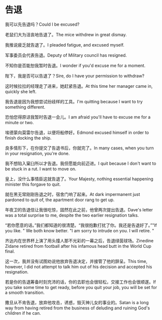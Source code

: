 # 告退

<p><span class="chinese">我可以先告退吗？</span><span class="english">Could I be excused?</span></p>

<p><span class="chinese">老鼠们大为沮丧地告退了。</span><span class="english">The mice withdrew in great dismay.</span></p>

<p><span class="chinese">我推说疲乏就告退了。</span><span class="english">I pleaded fatigue, and excused myself.</span></p>

<p><span class="chinese">军事委员会代表告退。</span><span class="english">Deputy of Military council has resigned.</span></p>

<p><span class="chinese">不知你是否能恕我暂时告退。</span><span class="english">I wonder if you'd excuse me for a moment.</span></p>

<p><span class="chinese">陛下，我是否可以告退了？</span><span class="english">Sire, do I have your permission to withdraw?</span></p>

<p><span class="chinese">这时候拉拉的经理走了进来，她赶紧告退。</span><span class="english">At this time her manager came in, quickly she left.</span></p>

<p><span class="chinese">我告退是因为我想尝试纷歧样的工具。</span><span class="english">I'm quitting because I want to try something different.</span></p>

<p><span class="chinese">恐怕您得原谅我暂时告退一会儿。</span><span class="english">I am afraid you'll have to excuse me for a minute or two.</span></p>

<p><span class="chinese">埃德蒙向莫雷尔告退，以便将船停好。</span><span class="english">Edmond excused himself in order to finish docking the ship.</span></p>

<p><span class="chinese">良多情形下，在你提交了告退书后，你就完了。</span><span class="english">In many cases, when you turn in your resignation, you're done.</span></p>

<p><span class="chinese">我不想陷入窠臼所以才告退。我但愿能向前迈进。</span><span class="english">I quit because I don't want to be stuck in a rut. I want to move on.</span></p>

<p><span class="chinese">皇上，没什么事情臣这就告退了。</span><span class="english">Your Majesty, nothing essential happening minister this forgave to quit.</span></p>

<p><span class="chinese">就在黑无常刚刚告退之时，宿舍门响了起来。</span><span class="english">At dark impermanent just pardoned to quit of, the apartment door rang to get up.</span></p>

<p><span class="chinese">年夜卫的告退信让我很吃惊，固然在此之前，他曾两次提出告退。</span><span class="english">Dave's letter was a total surprise to me, despite the two earlier resignation talks.</span></p>

<p><span class="chinese">“若你愿意的话。”我们都知道的很清楚。“我很抱歉打扰了你。我还是告退好了。”</span><span class="english">"If you like. " We both know better. "I am sorry to intrude on you. I will retire. "</span></p>

<p><span class="chinese">齐达内在世界杯上演了用头撞人那不光彩的一幕之后，告退绿茵球场。</span><span class="english">Zinedine Zidane retired from football after his infamous head butt in the World Cup final.</span></p>

<p><span class="chinese">这一次，我并没有试图劝说他放弃告退决定，并接管了他的辞呈。</span><span class="english">This time, however, I did not attempt to talk him out of his decision and accepted his resignation.</span></p>

<p><span class="chinese">若是你的告退筹备时刻充沛的话，你的去职也会很轻松，交接工作也会很顺遂。</span><span class="english">If you take some time to get ready, before you quit your job, you will be set for a smooth transition.</span></p>

<p><span class="chinese">撒旦从不肯告退，放弃他攻击，诱惑，毁灭神儿女的事业的。</span><span class="english">Satan is a long way from having retired from the business of deluding and ruining God's children if he can.</span></p>

